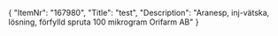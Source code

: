 {
  "ItemNr": "167980",
  "Title": "test",
  "Description": "Aranesp, inj-vätska, lösning, förfylld spruta 100 mikrogram Orifarm AB"
}